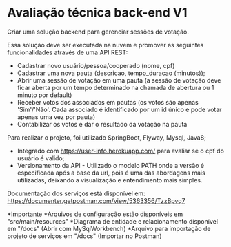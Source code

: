 # Avaliação técnica back-end V1

Criar uma solução backend para gerenciar sessões de votação.

Essa solução deve ser executada na nuvem e promover as seguintes funcionalidades através de uma API REST: 

- Cadastrar novo usuário/pessoa/cooperado (nome, cpf)
- Cadastrar uma nova pauta (descricao, tempo_duracao (minutos));
- Abrir uma sessão de votação em uma pauta (a sessão de votação deve ficar aberta por um tempo determinado na chamada de abertura ou 1 minuto por default)
- Receber votos dos associados em pautas (os votos são apenas 'Sim'/'Não'. Cada associado é identificado por um id único e pode votar apenas uma vez por pauta)
- Contabilizar os votos e dar o resultado da votação na pauta

Para realizar o projeto, foi utilizado SpringBoot, Flyway, Mysql, Java8;

- Integrado com  https://user-info.herokuapp.com/ para avaliar se o cpf do usuário é valido;
- Versionamento da API - Utilizado o modelo PATH onde a versão é especificada após a base da url, pois é uma das abordagens mais utilizadas, deixando a visualização e entendimento mais simples.

Documentação dos serviços está disponível em: https://documenter.getpostman.com/view/5363356/TzzBpvq7

*Importante
*Arquivos de configuração estão disponíveis em "src/main/resources"
*Diagrama de entidade e relacionamento disponível em "/docs" (Abrir com MySqlWorkbench)
*Arquivo para importação de projeto de serviços em "/docs" (Importar no Postman)
